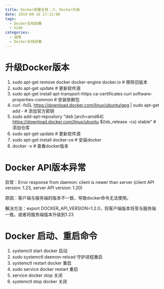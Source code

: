 ```yaml
---
title: Docker部署全栈：八、Docker升级
date: 2019-09-16 17:11:00
tags: 
  - Docker全栈部署
  - hide
categories:
  - 运维
  - Docker全栈部署
---
```

# 升级Docker版本

1. sudo apt-get remove docker docker-engine docker.io # 移除旧版本
2. sudo apt-get update # 更新软件源
3. sudo apt-get install apt-transport-https ca-certificates curl software-properties-common # 安装依赖包
4. curl -fsSL https://download.docker.com/linux/ubuntu/gpg | sudo apt-get add - # 添加官方密钥
5. sudo add-apt-repository "deb [arch=amd64] https://download.docker.com/linux/ubuntu $(lsb_release -cs) stable" # 添加仓库
6. sudo apt-get update # 更新软件源
7. sudo apt-get install docker-ce # 安装docker
8. docker -v # 查看docker版本

# Docker API版本异常

异常：Error response from daemon: client is newer than server (client API version: 1.23, server API version: 1.20)

原因：客户端与服务端的版本不一致，导致docker命令无法使用。

解决方法：export DOCKER_API_VERSION=1.2.0，将客户端版本将至与服务端一致。或者将服务端版本升级到1.23

# Docker 启动、重启命令

1. systemctl start docker 启动
2. sudo systemctl daemon-reload 守护进程重启
3. systemctl restart docker 重启
4. sudo service docker restart 重启
5. service docker stop 关闭
6. systemctl stop docker 关闭